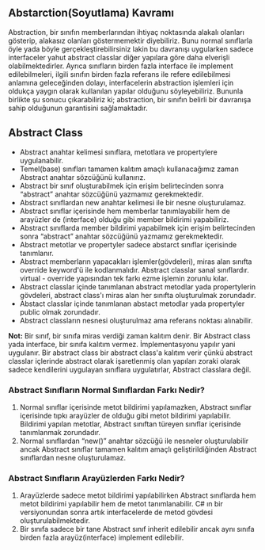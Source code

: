 
## Abstarction(Soyutlama) Kavramı
Abstraction, bir sınıfın memberlarından ihtiyaç noktasında alakalı olanları gösterip, alakasız olanları göstermemektir diyebiliriz.
Bunu normal sınıflarla öyle yada böyle gerçekleştirebilirsiniz lakin bu davranışı uygularken sadece interfaceler yahut abstract classlar
diğer yapılara göre daha elverişli olabilmektedirler. Ayrıca sınıfların birden fazla interface ile implement edilebilmeleri, ilgili 
sınıfın birden fazla referans ile refere edilebilmesi anlamına geleceğinden dolayı, interfacelerin abstraction işlemleri için
oldukça yaygın olarak kullanılan yapılar olduğunu söyleyebiliriz. Bununla birlikte şu sonucu çıkarabiliriz ki; abstraction, bir
sınıfın belirli bir davranışa sahip olduğunun garantisini sağlamaktadır.

## Abstract Class
* Abstract anahtar kelimesi sınıflara, metotlara ve propertylere uygulanabilir.
* Temel(base) sınıfları tamamen kalıtım amaçlı kullanacağımız zaman Abstract anahtar sözcüğünü kullanırız. 
* Abstract bir sınıf oluşturabilmek için erişim belirtecinden sonra “abstract” anahtar sözcüğünü yazmamız gerekmektedir. 
* Abstract sınıflardan new anahtar kelimesi ile bir nesne oluşturulamaz.
* Abstract sınıflar içerisinde hem memberlar tanımlayabilir hem de arayüzler de (interface) olduğu gibi member bildirimi yapabiliriz.
* Abstract sınıflarda member bildirimi yapabilmek için erişim belirtecinden sonra “abstract” anahtar sözcüğünü yazmamız gerekmektedir.
* Abstract metotlar ve propertyler sadece abstarct sınıflar içerisinde tanımlanır.
* Abstract memberların yapacakları işlemler(gövdeleri), miras alan sınıfta override keyword'ü ile kodlanmalıdır. Abstract classlar sanal sınıflardır.
virtual - override yapısından tek farkı ezme işlemin zorunlu kılar.
* Abstract classlar içinde tanımlanan abstract metodlar yada propertylerin gövdeleri, abstract class'ı miras alan her sınıfta
oluşturulmak zorundadır.
*  Abstact classlar içinde tanımlanan abstact metodlar yada propertyler public olmak zorundadır.
*  Abstract classların nesnesi oluşturulmaz ama referans noktası alınabilir.

**Not:** Bir sınıf, bir sınıfa miras verdiği zaman kalıtım denir. Bir Abstract class yada interface, bir sınıfa kalıtım vermez. İmplementasyonu
yapılır yani uygulanır. Bir abstract class bir abstract class'a kalıtım verir çünkü abstract classlar içlerinde abstract olarak işaretlenmiş olan
yapıları zoraki olarak sadece kendilerini uygulayan sınıflara uygulatırlar, Abstract classlara değil.

### Abstract Sınıfların Normal Sınıflardan Farkı Nedir?
1. Normal sınıflar içerisinde metot bildirimi yapılamazken, Abstract sınıflar içerisinde tıpkı arayüzler de olduğu
gibi metot bildirimi yapılabilir. Bildirimi yapılan metotlar, Abstract sınıftan türeyen sınıflar içerisinde tanımlanmak zorundadır.
2. Normal sınıflardan “new()” anahtar sözcüğü ile nesneler oluşturulabilir ancak Abstract sınıflar tamamen kalıtım amaçlı 
geliştirildiğinden Abstract sınıflardan nesne oluşturulamaz.

### Abstract Sınıfların Arayüzlerden Farkı Nedir?
1. Arayüzlerde sadece metot bildirimi yapılabilirken Abstract sınıflarda hem metot bildirimi yapılabilir hem de 
metot tanımlanabilir. C# ın bir versiyonundan sonra artık interfacelerde de metod gövdesi oluşturulabilmektedir.
2. Bir sınıfa sadece bir tane Abstract sınıf inherit edilebilir ancak aynı sınıfa birden fazla arayüz(interface) 
implement edilebilir.





